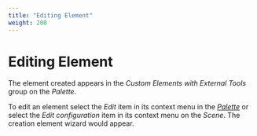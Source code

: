 ```yaml
---
title: "Editing Element"
weight: 200
---
```



# Editing Element

The element created appears in the _Custom Elements with External Tools_ group on the _Palette_.

To edit an element select the _Edit_ item in its context menu in the [_Palette_](workflow-designer-window-components.md) or select the _Edit configuration_ item in its context menu on the _Scene_. The creation element wizard would appear.
